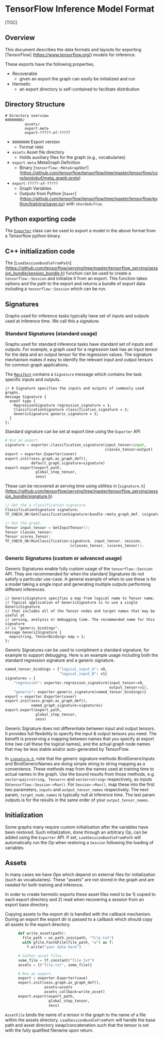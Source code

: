 # TensorFlow Inference Model Format

[TOC]

## Overview

This document describes the data formats and layouts for exporting [TensorFlow]
(https://www.tensorflow.org/) models for inference.

These exports have the following properties,

*   Recoverable
    *   given an export the graph can easily be initialized and run
*   Hermetic
    *   an export directory is self-contained to facilitate distribution

## Directory Structure

~~~
# Directory overview
00000000/
         assets/
         export.meta
         export-?????-of-?????
~~~

*   `00000000` Export version
    *   Format `%08d`
*   `assets` Asset file directory
    *   Holds auxiliary files for the graph (e.g., vocabularies)
*   `export.meta` MetaGraph Definition
    *   Binary [`tensorflow::MetaGraphDef`]
        (https://github.com/tensorflow/tensorflow/tree/master/tensorflow/core/protobuf/meta_graph.proto)
*   `export-?????-of-?????`
    *   Graph Variables
    *   Outputs from Python [`Saver`]
        (https://github.com/tensorflow/tensorflow/tree/master/tensorflow/python/training/saver.py)
        with `sharded=True`.

## Python exporting code

The [`Exporter`](https://github.com/tensorflow/serving/tree/master/tensorflow_serving/session_bundle/exporter.py)
class can be used to export a model in the above format from a Tensorflow python
binary.

## C++ initialization code

The [`LoadSessionBundleFromPath`]
(https://github.com/tensorflow/serving/tree/master/tensorflow_serving/session_bundle/session_bundle.h)
function can be used to create a `tensorflow::Session` and initialize it from an
export. This function takes options and the path to the export and returns a
bundle of export data including a `tensorflow::Session` which can be run.

## Signatures

Graphs used for inference tasks typically have set of inputs and outputs used
at inference time. We call this a signature.

### Standard Signatures (standard usage)

Graphs used for standard inference tasks have standard set of inputs and
outputs. For example, a graph used for a regression task has an input tensor for
the data and an output tensor for the regression values. The signature mechanism
makes it easy to identify the relevant input and output tensors for common graph
applications.

The [`Manifest`](https://github.com/tensorflow/serving/tree/master/tensorflow_serving/session_bundle/manifest.proto)
contains a `Signature` message which contains the task specific inputs and
outputs.

~~~
// A Signature specifies the inputs and outputs of commonly used graphs.
message Signature {
  oneof type {
    RegressionSignature regression_signature = 1;
    ClassificationSignature classification_signature = 2;
    GenericSignature generic_signature = 3;
  }
};
~~~

Standard signature can be set at export time using the `Exporter` API

~~~python
# Run an export.
signature = exporter.classification_signature(input_tensor=input,
                                              classes_tensor=output)
export = exporter.Exporter(saver)
export.init(sess.graph.as_graph_def(),
            default_graph_signature=signature)
export.export(export_path,
              global_step_tensor,
              sess)
~~~

These can be recovered at serving time using utilities in [`signature.h`]
(https://github.com/tensorflow/serving/tree/master/tensorflow_serving/session_bundle/signature.h)

~~~c++
// Get the a classification signature.
ClassificationSignature signature;
TF_CHECK_OK(GetClassificationSignature(bundle->meta_graph_def, &signature));

// Run the graph.
Tensor input_tensor = GetInputTensor();
Tensor classes_tensor;
Tensor scores_tensor;
TF_CHECK_OK(RunClassification(signature, input_tensor, session,
                              &classes_tensor, &scores_tensor));
~~~

### Generic Signatures (custom or advanced usage)

Generic Signatures enable fully custom usage of the `tensorflow::Session` API.
They are recommended for when the standard Signatures do not satisfy a
particular use-case. A general example of when to use these is for a model
taking a single input and generating multiple outputs performing different
inferences.

~~~
// GenericSignature specifies a map from logical name to Tensor name.
// Typical application of GenericSignature is to use a single GenericSignature
// that includes all of the Tensor nodes and target names that may be useful at
// serving, analysis or debugging time. The recommended name for this signature
// is "generic_bindings".
message GenericSignature {
  map<string, TensorBinding> map = 1;
};
~~~

Generic Signatures can be used to compliment a standard signature, for example
to support debugging. Here is an example usage including both the standard
regression signature and a generic signature.

~~~python
named_tensor_bindings = {"logical_input_A": v0,
                         "logical_input_B": v1}
signatures = {
    "regression": exporter.regression_signature(input_tensor=v0,
                                                output_tensor=v1),
    "generic": exporter.generic_signature(named_tensor_bindings)}
export = exporter.Exporter(saver)
export.init(sess.graph.as_graph_def(),
            named_graph_signature=signatures)
export.export(export_path,
              global_step_tensor,
              sess)
~~~

Generic Signature does not differentiate between input and output tensors. It
provides full flexibility to specify the input & output tensors you need.
The benefit is preserving a mapping between names that you specify at export
time (we call these the logical names), and the actual graph node names that may
be less stable and/or auto-generated by TensorFlow.

In [`signature.h`](https://github.com/tensorflow/serving/tree/master/tensorflow_serving/session_bundle/signature.h),
note that the generic signature methods BindGenericInputs and BindGenericNames
are doing simple string to string mapping as a convenience. These methods map
from the names used at training time to actual names in the graph. Use the bound
results from those methods, e.g. `vector<pair<string, Tensor>>` and
`vector<string>` respectively, as inputs to`tensorflow::Session->Run()`. For
`Session->Run()`, map these into the first two parameters, `inputs` and
`output_tensor_names` respectively. The next param, `target_node_names` is
typically null at inference time. The last param outputs is for the results in
the same order of your `output_tensor_names`.

## Initialization

Some graphs many require custom initialization after the variables have been
restored. Such initialization, done through an arbitrary Op, can be added using
the `Exporter` API. If set, `LoadSessionBundleFromPath` will automatically run
the Op when restoring a `Session` following the loading of variables.

## Assets

In many cases we have Ops which depend on external files for initialization
(such as vocabularies). These "assets" are not stored in the graph and are
needed for both training and inference.

In order to create hermetic exports these asset files need to be 1) copied to
each export directory and 2) read when recovering a session from an export base
directory.

Copying assets to the export dir is handled with the callback mechanism. During
an export the export dir is passed to a callback which should copy all assets to
the export directory.

~~~python
      def write_asset(path):
        file_path = os.path.join(path, "file.txt")
        with gfile.FastGFile(file_path, "w") as f:
          f.write("your data here")

      # Gather asset files.
      some_file = tf.constant("file.txt")
      assets = {("file.txt", some_file)}

      # Run an export.
      export = exporter.Exporter(save)
      export.init(sess.graph.as_graph_def(),
                  assets=assets
                  assets_callback=write_asset)
      export.export(export_path,
                    global_step_tensor,
                    sess)
~~~

`AssetFile` binds the name of a tensor in the graph to the name of a file
within the assets directory. `LoadSessionBundleFromPath` will handle the base
path and asset directory swap/concatenation such that the tensor is set with
the fully qualified filename upon return.
